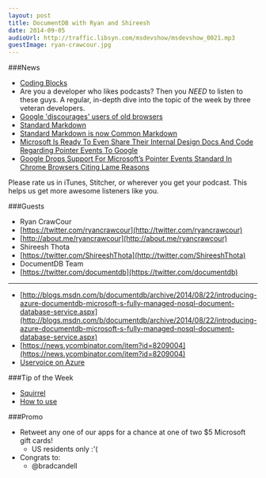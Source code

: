 ```yaml
---
layout: post
title: DocumentDB with Ryan and Shireesh
date: 2014-09-05
audioUrl: http://traffic.libsyn.com/msdevshow/msdevshow_0021.mp3
guestImage: ryan-crawcour.jpg
---
```


###News
 - [Coding Blocks](http://www.codingblocks.net/)
  - Are you a developer who likes podcasts? Then you *NEED* to listen to these guys. A regular, in-depth dive into the topic of the week by three veteran developers.  
 - [Google 'discourages' users of old browsers](http://www.bbc.com/news/technology-29012038)
 - [Standard Markdown](http://standardmarkdown.com/)
  -  [Standard Markdown is now Common Markdown](http://blog.codinghorror.com/standard-markdown-is-now-common-markdown/)
 - [Microsoft Is Ready To Even Share Their Internal Design Docs And Code Regarding Pointer Events To Google](http://microsoft-news.com/microsoft-is-ready-to-even-share-thier-internal-design-docs-and-code-regarding-pointer-events-to-google/)
  - [Google Drops Support For Microsoft’s Pointer Events Standard In Chrome Browsers Citing Lame Reasons](http://microsoft-news.com/google-drops-support-for-microsofts-pointer-events-standard-in-chrome-browsers-citing-lame-reasons/)

Please rate us in iTunes, Stitcher, or wherever you get your podcast. This helps us get more awesome listeners like you.

###Guests
 - Ryan CrawCour
  - [https://twitter.com/ryancrawcour](http://twitter.com/ryancrawcour)
  -  [http://about.me/ryancrawcour](http://about.me/ryancrawcour)
 - Shireesh Thota
  -   [https://twitter.com/ShireeshThota](http://twitter.com/ShireeshThota)
 - DocumentDB Team
  - [https://twitter.com/documentdb](https://twitter.com/documentdb)

----------
 -   [http://blogs.msdn.com/b/documentdb/archive/2014/08/22/introducing-azure-documentdb-microsoft-s-fully-managed-nosql-document-database-service.aspx](http://blogs.msdn.com/b/documentdb/archive/2014/08/22/introducing-azure-documentdb-microsoft-s-fully-managed-nosql-document-database-service.aspx)
 -   [https://news.ycombinator.com/item?id=8209004](https://news.ycombinator.com/item?id=8209004)
 -   [Uservoice on Azure](http://feedback.azure.com/)

###Tip of the Week
 - [Squirrel](https://github.com/Squirrel/Squirrel.Windows.Next)
  -   [How to use](https://gist.github.com/paulcbetts/599b435c05bb0e8a4080)

###Promo
 - Retweet any one of our apps for a chance at one of two $5 Microsoft gift cards!
	 - US residents only :'(
 - Congrats to: 
	- @bradcandell

